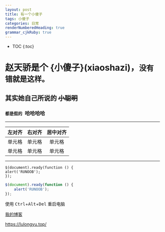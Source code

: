 ```yaml
---
layout: post
title: 有一个小傻子
tags: 小傻子
categories: 日常
renderNumberedHeading: true
grammar_cjkRuby: true
---
```


* TOC 
{:toc}

# **赵天骄是个** **{小傻子}(xiaoshazi)**，`没有错就是这样。`   

##  其实她自己所说的 ~~小聪明~~  


### `都是假的 `哈哈哈哈

***
| 左对齐 | 右对齐 | 居中对齐 |   
| :-----| ----: | :----: |   
| 单元格 | 单元格 | 单元格 |     
| 单元格 | 单元格 | 单元格 |       

***

	$(document).ready(function () {
    alert('RUNOOB');
	});

```javascript
$(document).ready(function () {
    alert('RUNOOB');
});
```

使用 <kbd>Ctrl</kbd>+<kbd>Alt</kbd>+<kbd>Del</kbd> 重启电脑

 [我的博客](https://lulongyu.top/)   
 
 
<https://lulongyu.top/>